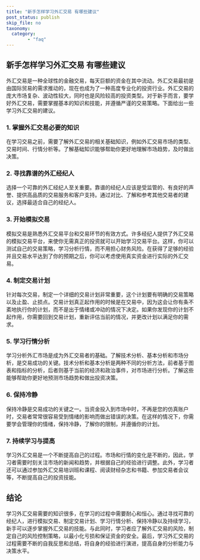 ```yaml
---
title: "新手怎样学习外汇交易 有哪些建议"
post_status: publish
skip_file: no
taxonomy:
  category:
        - "faq"
---
```


## 新手怎样学习外汇交易 有哪些建议

外汇交易是一种全球性的金融交易，每天巨额的资金在其中流动。外汇交易最初是由国际贸易的需求推动的，现在也成为了一种高度专业化的投资行业。外汇交易的庞大市场复杂、波动性较大，同时也是风险较高的投资类型。对于新手而言，要学好外汇交易，需要掌握基本的知识和技能，并遵循严谨的交易策略。下面给出一些学习外汇交易的建议。

### 1. 掌握外汇交易必要的知识

在学习交易之前，需要了解外汇交易的相关基础知识，例如外汇交易市场的类型、交易时间、行情分析等。了解基础知识能够帮助你更好地理解市场趋势，及时做出决策。

### 2. 寻找靠谱的外汇经纪人

选择一个可靠的外汇经纪人至关重要。靠谱的经纪人应该是受监管的、有良好的声誉、提供高品质的交易服务和客户支持。通过对比、了解和参考其他交易者的建议，选择最适合自己的经纪人。

### 3. 开始模拟交易

模拟交易是熟悉外汇交易平台和交易环节的有效方式。许多经纪人提供了外汇交易的模拟交易平台，来使你无需真正的投资就可以开始学习交易平台。这样，你可以测试自己的交易策略，学习分析行情，而不用担心财务风险。在获得了足够的经验并且交易水平达到了你的预期之后，你可以考虑使用真实资金进行实际的外汇交易。

### 4. 制定交易计划

针对每次交易，制定一个详细的交易计划非常重要，这个计划要有明确的交易策略以及止盈、止损点。交易计划真正起作用的时候是在交易中，因为这会让你有条不紊地执行你的计划，而不是出于情绪或冲动的情况下决定。如果你发现你的计划不起作用，你需要回到交易计划，重新评估当前的情况，并更改计划以满足你的需求。

### 5. 学习行情分析

学习分析外汇市场是成为外汇交易者的基础。了解技术分析、基本分析和市场分析，是交易成功的关键。技术分析和基本分析是两种不同的分析方法，前者基于图表和指标的分析，后者则基于当前的经济和政治事件，对市场进行分析。了解这些能够帮助你更好地预测市场趋势和做出投资决策。

### 6. 保持冷静

保持冷静是交易成功的关键之一。当资金投入到市场中时，不再是您的仿真账户时，交易者常常很容易受到情绪的影响而做出错误的决策。在这样的情况下，你需要学会管理你的情绪，保持冷静，了解你的限制，并遵循你的计划。

### 7. 持续学习与提高

学习外汇交易是一个不断提高自己的过程。市场和行情的变化是不断的，因此，学习者需要时刻关注市场的新闻和趋势，并根据自己的经验进行调整。此外，学习者还可以通过参加外汇交易培训班和课程、阅读财经杂志和书籍、参加交易者会议等，不断提高自己的投资技能。

## 结论

学习外汇交易需要的知识很多，在学习的过程中需要耐心和恒心。通过寻找可靠的经纪人，进行模拟交易、制定交易计划、学习行情分析、保持冷静以及持续学习，新手可以逐步掌握外汇交易的技能。与此同时，学习者应了解外汇交易的风险，制定自己的风险控制策略，以最小化亏损和保证资金的安全。最后，学习外汇交易的过程需要不断的自我反思和总结，将自身的经验进行演进，提高自身的分析能力与决策水平。
